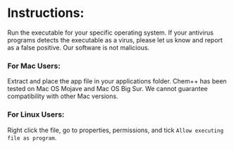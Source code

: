 # Instructions:
Run the executable for your specific operating system. If your antivirus programs detects the executable as a virus, please let us know and report as a false positive. Our software is not malicious.

### For Mac Users:
Extract and place the app file in your applications folder. Chem++ has been tested on Mac OS Mojave and Mac OS Big Sur. We cannot guarantee compatibility with other Mac versions.

### For Linux Users:
Right click the file, go to properties, permissions, and tick `Allow executing file as program`.

